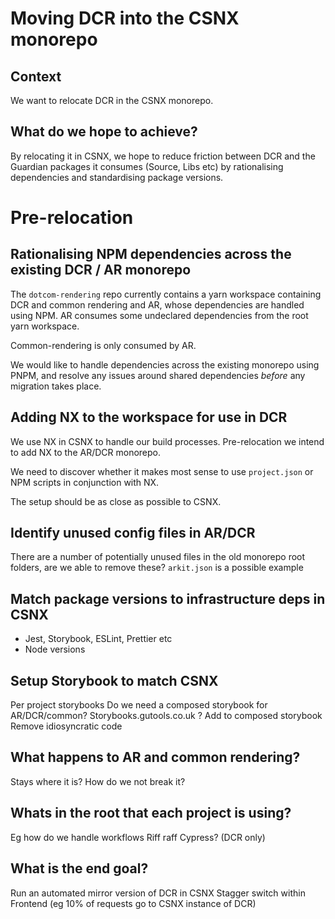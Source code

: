 # Moving DCR into the CSNX monorepo

## Context

We want to relocate DCR in the CSNX monorepo.

## What do we hope to achieve?

By relocating it in CSNX, we hope to reduce friction between DCR and the Guardian packages it consumes (Source, Libs etc) by rationalising dependencies and standardising package versions.

# Pre-relocation

## Rationalising NPM dependencies across the existing DCR / AR monorepo

The `dotcom-rendering` repo currently contains a yarn workspace containing DCR and common rendering and AR, whose dependencies are handled using NPM. AR consumes some undeclared dependencies from the root yarn workspace.

Common-rendering is only consumed by AR.

We would like to handle dependencies across the existing monorepo using PNPM, and resolve any issues around shared dependencies _before_ any migration takes place.

## Adding NX to the workspace for use in DCR

We use NX in CSNX to handle our build processes. Pre-relocation we intend to add NX to the AR/DCR monorepo.

We need to discover whether it makes most sense to use `project.json` or NPM scripts in conjunction with NX.

The setup should be as close as possible to CSNX.

## Identify unused config files in AR/DCR

There are a number of potentially unused files in the old monorepo root folders, are we able to remove these? `arkit.json` is a possible example

## Match package versions to infrastructure deps in CSNX

- Jest, Storybook, ESLint, Prettier etc
- Node versions

## Setup Storybook to match CSNX

Per project storybooks
Do we need a composed storybook for AR/DCR/common?
Storybooks.gutools.co.uk ?
Add to composed storybook
Remove idiosyncratic code

## What happens to AR and common rendering?

Stays where it is?
How do we not break it?

## Whats in the root that each project is using?

Eg how do we handle workflows
Riff raff
Cypress? (DCR only)

## What is the end goal?

Run an automated mirror version of DCR in CSNX
Stagger switch within Frontend (eg 10% of requests go to CSNX instance of DCR)
